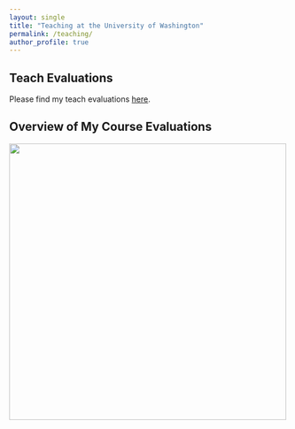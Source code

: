 ```yaml
---
layout: single
title: "Teaching at the University of Washington"
permalink: /teaching/
author_profile: true
---
```


## Teach Evaluations
Please find my teach evaluations [here](https://econmonicagr.github.io/files/MonicaGR_Teach_Evaluation_combined.pdf).

## Overview of My Course Evaluations
<img src="https://econmonicagr.github.io/files/evaluation_graph.jpg" width="500">


<!-- ## Instructor
  * SOC/STAT 221 (Statistical Methods for the Social Sciences)   *Sum2020*

<!--## Teach Assistant
  * SOC 225 (Data and Society), Lab section (Introduction to RStudio)   *Spr2020*
  * SOC/STAT 221 (Statistical Methods for the Social Sciences)   *Spr2019, Aut2019, Win2020*
  * IS 300 (Introduction to Information Systems), Lab section (MS Excel, Access)   *Aut2017, Aut2020*
  * QMETH 201 (Introduction to Statistical Methods)   *Aut2018*
  * ECON 300 (Intermediate Microeconomics)   *Win 2017, Spr2017, Win2018, Spr2018*
  * ECON 201 (Introductory Macroeconomics)   *Spr2016, Aut2016*
  * ECON 200 (Introductory Microeconomics)   *Win2016*

<!--## Consultant
  * Econometric Consultant for Honors Students Theses in Economics   *Win2019, Spr2019*
